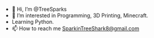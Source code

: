 - 👋 Hi, I’m @TreeSparks
- 👀 I’m interested in Programming, 3D Printing, Minecraft.
- Learning Python.
- 📫 How to reach me SparkinTreeShark8@gmail.com

<!---
TreeSparks/TreeSparks is a ✨ special ✨ repository because its `README.md` (this file) appears on your GitHub profile.
You can click the Preview link to take a look at your changes.
--->
